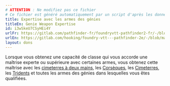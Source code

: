 ```yaml
---
# ATTENTION : Ne modifiez pas ce fichier
# Ce fichier est généré automatiquement par un script d'après les données du module Foundry VTT officiel et de sa traduction
title: Expertise avec les armes des génies
titleEn: Genie Weapon Expertise
id: i3wSkeU7CSyHEi4Y
urlFr: https://gitlab.com/pathfinder-fr/foundryvtt-pathfinder2-fr/-/blob/master/data/feats/i3wSkeU7CSyHEi4Y.htm
urlEn: https://gitlab.com/hooking/foundry-vtt---pathfinder-2e/-/blob/master/packs/data/feats.db/genie-weapon-expertise.json
layout: dons
---
```

Lorsque vous obtenez une capacité de classe qui vous accorde une maîtrise experte ou supérieure avec certaines armes, vous obtenez cette maîtrise avec les [cimeterres à deux mains](../équipements/cimeterre-à-deux-mains.html), les [Corsèques](../équipements/corsèque.html), les [Cimeterres](../équipements/cimeterre.html), les [Tridents](../équipements/trident.html) et toutes les armes des génies dans lesquelles vous êtes qualifiées.
